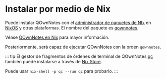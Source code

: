 # Instalar por medio de Nix

Puede instalar QOwnNotes con el [administrador de paquetes de NIx](https://wiki.nixos.org/wiki/Nix_package_manager) en [NixOS](https://nixos.org/) y otras plataformas. El nombre del paquete es [qownnotes](https://search.nixos.org/packages?channel=unstable&show=qownnotes).

Véase [QOwnNotes en Nix](https://search.nixos.org/packages?channel=unstable&show=qownnotes) para mayor información.

Posteriormente, será capaz de ejecutar QOwnNotes con la orden `qownnotes`.

::: tip
El gestor de fragmentos de órdenes de terminal de QOwnNotes [qc](https://github.com/qownnotes/qc) también puede instalarse a través de [Nix Store](https://search.nixos.org/packages?channel=unstable&show=qc).

Puede usar `nix-shell -p qc --run qc` para probarlo.
:::
